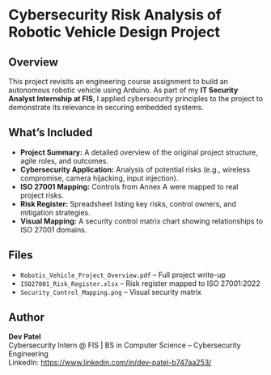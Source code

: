 # Cybersecurity Risk Analysis of Robotic Vehicle Design Project

## Overview
This project revisits an engineering course assignment to build an autonomous robotic vehicle using Arduino. As part of my **IT Security Analyst Internship at FIS**, I applied cybersecurity principles to the project to demonstrate its relevance in securing embedded systems.

## What’s Included
- **Project Summary:** A detailed overview of the original project structure, agile roles, and outcomes.
- **Cybersecurity Application:** Analysis of potential risks (e.g., wireless compromise, camera hijacking, input injection).
- **ISO 27001 Mapping:** Controls from Annex A were mapped to real project risks.
- **Risk Register:** Spreadsheet listing key risks, control owners, and mitigation strategies.
- **Visual Mapping:** A security control matrix chart showing relationships to ISO 27001 domains.

## Files
- `Robotic_Vehicle_Project_Overview.pdf` – Full project write-up
- `ISO27001_Risk_Register.xlsx` – Risk register mapped to ISO 27001:2022
- `Security_Control_Mapping.png` – Visual security matrix

## Author
**Dev Patel**  
Cybersecurity Intern @ FIS | BS in Computer Science – Cybersecurity Engineering  
LinkedIn: https://www.linkedin.com/in/dev-patel-b747aa253/ 
